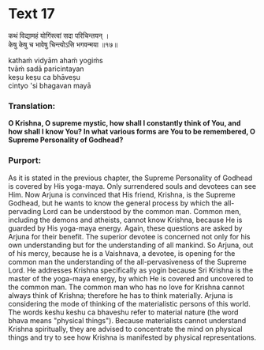 # Text 17

कथं विद्यामहं योगिंस्त्वां सदा परिचिन्तयन् ।  
केषु केषु च भावेषु चिन्त्योऽसि भगवन्मया ॥१७॥

kathaḿ vidyām ahaḿ yogiḿs  
tvāḿ sadā paricintayan  
keṣu keṣu ca bhāveṣu  
cintyo 'si bhagavan mayā



### Translation:

**O Krishna, O supreme mystic, how shall I constantly think of You, and how shall I know You? In what various forms are You to be remembered, O Supreme Personality of Godhead?**

### Purport:

As it is stated in the previous chapter, the Supreme Personality of Godhead is covered by His yoga-maya. Only surrendered souls and devotees can see Him. Now Arjuna is convinced that His friend, Krishna, is the Supreme Godhead, but he wants to know the general process by which the all-pervading Lord can be understood by the common man. Common men, including the demons and atheists, cannot know Krishna, because He is guarded by His yoga-maya energy. Again, these questions are asked by Arjuna for their benefit. The superior devotee is concerned not only for his own understanding but for the understanding of all mankind. So Arjuna, out of his mercy, because he is a Vaishnava, a devotee, is opening for the common man the understanding of the all-pervasiveness of the Supreme Lord. He addresses Krishna specifically as yogin because Sri Krishna is the master of the yoga-maya energy, by which He is covered and uncovered to the common man. The common man who has no love for Krishna cannot always think of Krishna; therefore he has to think materially. Arjuna is considering the mode of thinking of the materialistic persons of this world. The words keshu keshu ca bhaveshu refer to material nature (the word bhava means "physical things"). Because materialists cannot understand Krishna spiritually, they are advised to concentrate the mind on physical things and try to see how Krishna is manifested by physical representations.